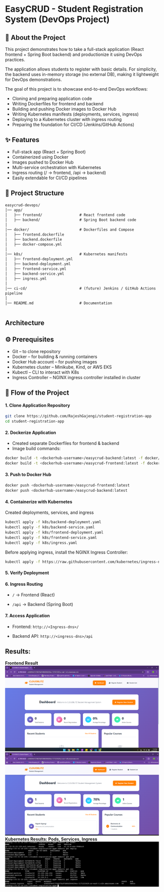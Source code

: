 # EasyCRUD - Student Registration System (DevOps Project)

## 📖 About the Project

This project demonstrates how to take a full-stack application (React frontend + Spring Boot backend) and productionize it using DevOps practices.

The application allows students to register with basic details. For simplicity, the backend uses in-memory storage (no external DB), making it lightweight for DevOps demonstrations.

The goal of this project is to showcase end-to-end DevOps workflows:

- Cloning and preparing application code
- Writing Dockerfiles for frontend and backend
- Building and pushing Docker images to Docker Hub
- Writing Kubernetes manifests (deployments, services, ingress)
- Deploying to a Kubernetes cluster with ingress routing
- Preparing the foundation for CI/CD (Jenkins/GitHub Actions)

## ✨ Features

- Full-stack app (React + Spring Boot)
- Containerized using Docker
- Images pushed to Docker Hub
- Multi-service orchestration with Kubernetes
- Ingress routing (/ → frontend, /api → backend)
- Easily extendable for CI/CD pipelines


## 📂 Project Structure
```
easycrud-devops/
│── app/
│   ├── frontend/                 # React frontend code
│   ├── backend/                  # Spring Boot backend code
│
│── docker/                       # Dockerfiles and Compose
│   ├── frontend.dockerfile
│   ├── backend.dockerfile
│   ├── docker-compose.yml
│
│── k8s/                          # Kubernetes manifests
│   ├── frontend-deployment.yml
│   ├── backend-deployment.yml
│   ├── frontend-service.yml
│   ├── backend-service.yml
│   ├── ingress.yml
│
│── ci-cd/                        # (future) Jenkins / GitHub Actions pipeline
│
│── README.md                     # Documentation


```
<!-- │── .env.example                  # Example environment variables -->

## Architecture

## ⚙️ Prerequisites

- Git – to clone repository
- Docker – for building & running containers
- Docker Hub account – for pushing images
- Kubernetes cluster – Minikube, Kind, or AWS EKS
- Kubectl – CLI to interact with K8s
- Ingress Controller – NGINX ingress controller installed in cluster

## 🔄 Flow of the Project
#### 1. Clone Application Repository

```bash
git clone https://github.com/RajeshGajengi/student-registration-app
cd student-registration-app
```

#### 2. Dockerize Application

- Created separate Dockerfiles for frontend & backend
- Image build commands:
```bash
docker build -t <dockerhub-username>/easycrud-backend:latest -f docker/backend.dockerfile ./app/backend
docker build -t <dockerhub-username>/easycrud-frontend:latest -f docker/frontend.dockerfile ./app/frontend
```

#### 3. Push to Docker Hub
```bash
docker push <dockerhub-username>/easycrud-frontend:latest
docker push <dockerhub-username>/easycrud-backend:latest
```

#### 4. Containerize with Kubernetes

Created deployments, services, and ingress
```bash
kubectl apply -f k8s/backend-deployment.yaml
kubectl apply -f k8s/backend-service.yaml
kubectl apply -f k8s/frontend-deployment.yaml
kubectl apply -f k8s/frontend-service.yaml
kubectl apply -f k8s/ingress.yaml
```
Before applying ingress, install the NGINX Ingress Controller:
```bash
kubectl apply -f https://raw.githubusercontent.com/kubernetes/ingress-nginx/main/deploy/static/provider/cloud/deploy.yaml
```
#### 5. Verify Deployment

#### 6. Ingress Routing

- `/` → Frontend (React)

- `/api` → Backend (Spring Boot)

#### 7. Access Application

- Frontend: `http://<Ingress-dns>/`

- Backend API: `http://<ingress-dns>/api`


## Results:
**Frontend Result**
![Frontend](docs/frontend.png)
![Frontend](docs/frontend_with_user.png)
**Kubernetes Results: Pods, Services, Ingress**
![K8s Pods,Service and Ingress](docs/k8s_objects.png)